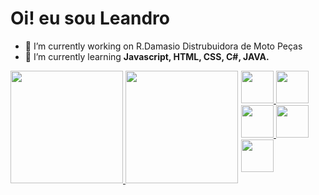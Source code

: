 ### <h1>Oi! eu sou Leandro</h1>

- 🔭 I’m currently working on R.Damasio Distrubuidora de Moto Peças
- 🌱 I’m currently learning <strong>Javascript, HTML, CSS, C#, JAVA.</strong>

<div style="float:left;margin-right:5px;">
  <a href="https://https://github.com/LCS87">
  <img height="180em" src="https://github-readme-stats.vercel.app/api?username=LCS87&show_icons=true&theme=github_dark&include_all_commits=true&count_private=true"/>
  <img height="180em" src="https://github-readme-stats.vercel.app/api/top-langs/?username=LCS87&layout=compact&langs_count=7&theme=github_dark"/>
  
</div>

  <div>
    <img src="https://cdn.jsdelivr.net/gh/devicons/devicon/icons/javascript/javascript-original.svg" height="52". width="52."/>
    <img src="https://cdn.jsdelivr.net/gh/devicons/devicon/icons/css3/css3-original.svg" height="52". width="52."/>
    <img src="https://cdn.jsdelivr.net/gh/devicons/devicon/icons/html5/html5-original.svg" height="52". width="52."/>
    <img src="https://cdn.jsdelivr.net/gh/devicons/devicon/icons/java/java-original.svg" height="52". width="52."/>
    <img src="https://cdn.jsdelivr.net/gh/devicons/devicon/icons/csharp/csharp-original.svg" height="52". width="52."/>
      
  </div>
